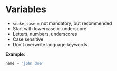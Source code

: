 # Variables

- `snake_case` = not mandatory, but recommended
- Start with lowercase or underscore
- Letters, numbers, underscores
- Case sensitive
- Don't overwrite language keywords

**Example**:

```python
name = 'john doe'
```


